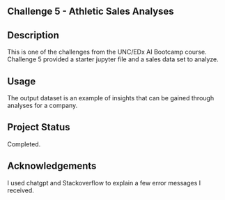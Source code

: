 ## Challenge 5 - Athletic Sales Analyses

## Description

This is one of the challenges from the UNC/EDx AI Bootcamp course. Challenge 5 provided a starter jupyter file and a sales data set to analyze. 


## Usage
The output dataset is an example of insights that can be gained through analyses for a company.

## Project Status

Completed.

## Acknowledgements

I used chatgpt and Stackoverflow to explain a few error messages I received. 